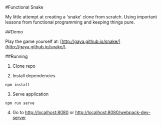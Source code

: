 #Functional Snake

My little attempt at creating a 'snake' clone from scratch. Using important lessons from functional programming and keeping things pure.

##Demo

Play the game yourself at: [http://gaya.github.io/snake/](http://gaya.github.io/snake/).

##Running

1. Clone repo

2. Install dependencies

```
npm install
```

3. Serve application

```
npm run serve
```

4. Go to [http://localhost:8080](http://localhost:8080) or [http://localhost:8080/webpack-dev-server](http://localhost:8080/webpack-dev-server)
